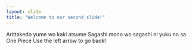 ```yaml
---
layout: slide
title: "Welcome to our second slide!"
---
```

Arittakedo yume wo kaki atsume
Sagashi mono wo sagashi ni yuku no sa
One Piece
Use the left arrow to go back!
